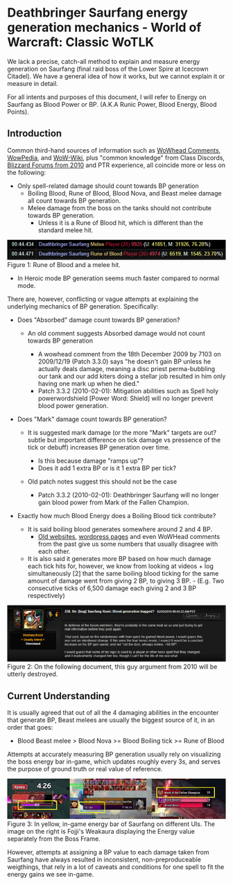 # Deathbringer Saurfang energy generation mechanics - World of Warcraft: Classic WoTLK

We lack a precise, catch-all method to explain and measure energy generation on Saurfang (final raid boss of the Lower Spire at Icecrown Citadel). 
We have a general idea of how it works, but we cannot explain it or measure in detail.

For all intents and purposes of this document, I will refer to Energy on Saurfang as Blood Power or BP.
(A.K.A Runic Power, Blood Energy, Blood Points). 

## Introduction

Common third-hand sources of information such as [WoWhead Comments](https://www.wowhead.com/wotlk/npc=37813/deathbringer-saurfang#comments), [WowPedia](https://wowpedia.fandom.com/wiki/Deathbringer_Saurfang), and [WoW-Wiki](https://wowwiki-archive.fandom.com/wiki/Deathbringer_Saurfang), plus "common knowledge" from Class Discords, [Blizzard Forums from 2010](https://web.archive.org/web/20100213045756/http://forums.worldofwarcraft.com/thread.html?topicId=22749002374&sid=1&pageNo=1) and PTR experience, all coincide more or less on the following:

- Only spell-related damage should count towards BP generation
    - Boiling Blood, Rune of Blood, Blood Nova, and Beast melee damage all count towards BP generation.
    - Melee damage from the boss on the tanks should not contribute towards BP generation. 
        - Unless it is a Rune of Blood hit, which is different than the standard melee hit.
<img src="_img/BloodRune_damage.png" />
Figure 1: Rune of Blood and a melee hit.


- In Heroic mode BP generation seems much faster compared to normal mode.

There are, however, conflicting or vague attempts at explaining the underlying mechanics of BP generation. Specifically: 

- Does "Absorbed" damage count towards BP generation?
    - An old comment suggests Absorbed damage would not count towards BP generation
    
        - A wowhead comment from the 18th December 2009 by 7103 on 2009/12/19 (Patch 3.3.0) says "he doesn't gain BP unless he actually deals damage, meaning a disc priest perma-bubbling our tank and our add kiters doing a stellar job resulted in him only having one mark up when he died."
        - Patch 3.3.2 (2010-02-01): Mitigation abilities such as Spell holy powerwordshield [Power Word: Shield] will no longer prevent blood power generation.
    
- Does "Mark" damage count towards BP generation?
    - It is suggested mark damage (or the more "Mark" targets are out? subtle but important difference on tick damage vs pressence of the tick or debuff) increases BP generation over time.
    
        - Is this because damage "ramps up"? 
        - Does it add 1 extra BP or is it 1 extra BP per tick? 
    - Old patch notes suggest this should not be the case
        - Patch 3.3.2 (2010-02-01): Deathbringer Saurfang will no longer gain blood power from Mark of the Fallen Champion.
         

- Exactly how much Blood Energy does a Boiling Blood tick contribute? 
    - It is said boiling blood generates somewhere around 2 and 4 BP. 
        - [Old websites](https://typehforheals.com/raid-strategies/wrath-of-the-lich-king/icecrown-citadel/deathbringer-saurfang/#:~:text=Besides%20Blood%20Nova%2C%20Saurfang%20will%20be%20casting%20Boiling,or%20Divine%20Shield%20this%20should%20be%20done%20immediately), [wordpress pages](https://dontstandinthefire.wordpress.com/tactics/icecrown-citadel/deathbringer-saurfang-10-man/) and even WoWHead comments from the past give us some numbers that usually disagree with each other.
    - It is also said it generates more BP based on how much damage each tick hits for, however, we know from looking at videos + log simultaneously [2] that the same boiling blood ticking for the same amount of damage went from giving 2 BP, to giving 3 BP. 
          - (E.g. Two consecutive ticks of 6,500 damage each giving 2 and 3 BP respectively)
      
<img src="_img/Forum_comment_2010.png" />
Figure 2: On the following document, this guy argument from 2010 will be utterly destroyed. 

## Current Understanding

It is usually agreed that out of all the 4 damaging abilities in the encounter that generate BP, Beast melees are usually the biggest source of it, in an order that goes:

  - Blood Beast melee > Blood Nova >= Blood Boiling tick >= Rune of Blood 

Attempts at accurately measuring BP generation usually rely on visualizing the boss energy bar in-game, which updates roughly every 3s, and serves the purpose of ground truth or real value of reference.

<img src="_img/Saurfang_energy_bar_ingame.jpg" />
Figure 3: In yellow, in-game energy bar of Saurfang on different UIs. The image on the right is Fojji's Weakaura displaying the Energy value separately from the Boss Frame.

However, attempts at assigning a BP value to each damage taken from Saurfang have always resulted in inconsistent, non-preproduceable weigthings, that rely in a lot of caveats and conditions for one spell to fit the energy gains we see in-game. 

